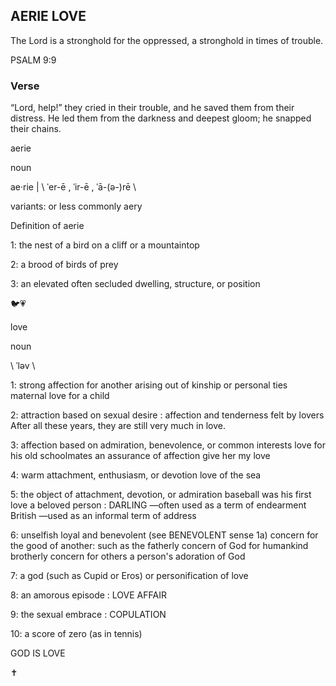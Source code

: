 ## AERIE LOVE


The Lord is a stronghold for the oppressed, a stronghold in times of trouble. 

PSALM 9:9


### Verse

“Lord, help!” they cried in their trouble,
    and he saved them from their distress.
  He led them from the darkness and deepest gloom;
    he snapped their chains.


aerie 

noun

ae·​rie | \ ˈer-ē  , ˈir-ē  , ˈā-(ə-)rē  \

variants: or less commonly aery

Definition of aerie

1: the nest of a bird on a cliff or a mountaintop

2: a brood of birds of prey

3: an elevated often secluded dwelling, structure, or position

🐦💗

love 

noun

\ ˈləv  \

1: strong affection for another arising out of kinship or personal ties
maternal love for a child

2: attraction based on sexual desire : affection and tenderness felt by lovers
After all these years, they are still very much in love.

3: affection based on admiration, benevolence, or common interests
love for his old schoolmates
   an assurance of affection
   give her my love

4: warm attachment, enthusiasm, or devotion
   love of the sea

5: the object of attachment, devotion, or admiration
   baseball was his first love
   a beloved person : DARLING —often used as a term of endearment
   British —used as an informal term of address

6: unselfish loyal and benevolent (see BENEVOLENT sense 1a) concern for the good of another: such as
   the fatherly concern of God for humankind
   brotherly concern for others
   a person's adoration of God

7: a god (such as Cupid or Eros) or personification of love

8: an amorous episode : LOVE AFFAIR

9: the sexual embrace : COPULATION

10: a score of zero (as in tennis)

GOD IS LOVE

✝️
